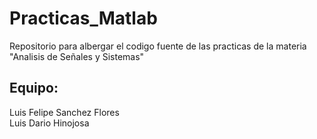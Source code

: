 # Practicas_Matlab
Repositorio para albergar el codigo fuente de las practicas de la materia "Analisis de Señales y Sistemas" <br/>
## Equipo:
Luis Felipe Sanchez Flores <br/>
Luis Dario Hinojosa <br/>
